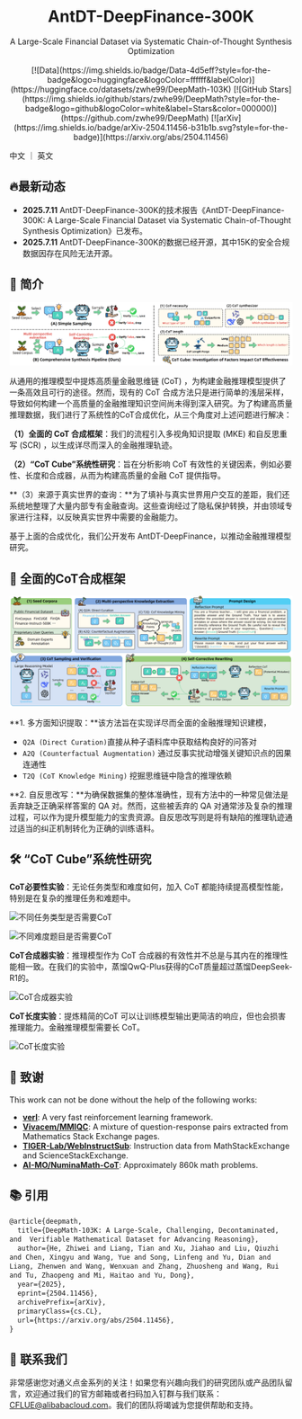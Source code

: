 <div align="center">

# AntDT-DeepFinance-300K

<div>
A Large-Scale Financial Dataset via Systematic Chain-of-Thought Synthesis Optimization
</div>
</div>

<div>
<br>

<div align="center">
[![Data](https://img.shields.io/badge/Data-4d5eff?style=for-the-badge&logo=huggingface&logoColor=ffffff&labelColor)](https://huggingface.co/datasets/zwhe99/DeepMath-103K)
[![GitHub Stars](https://img.shields.io/github/stars/zwhe99/DeepMath?style=for-the-badge&logo=github&logoColor=white&label=Stars&color=000000)](https://github.com/zwhe99/DeepMath)
[![arXiv](https://img.shields.io/badge/arXiv-2504.11456-b31b1b.svg?style=for-the-badge)](https://arxiv.org/abs/2504.11456)
</div>

</div>

中文 ｜ 英文

## :fire: ​最新动态

- **2025.7.11** AntDT-DeepFinance-300K的技术报告《AntDT-DeepFinance-300K: A Large-Scale Financial Dataset via
  Systematic Chain-of-Thought Synthesis Optimization》已发布。
- **2025.7.11**  AntDT-DeepFinance-300K的数据已经开源，其中15K的安全合规数据因存在风险无法开源。

## :book: 简介

![简介](assets/intro.png)

从通用的推理模型中提炼高质量金融思维链 (CoT) ，为构建金融推理模型提供了一条高效且可行的途径。然而，现有的 CoT 合成方法只是进行简单的浅层采样，导致如何构建一个高质量的金融推理知识空间尚未得到深入研究。为了构建高质量推理数据，我们进行了系统性的CoT合成优化，从三个角度对上述问题进行解决：

**（1）全面的 CoT 合成框架**：我们的流程引入多视角知识提取 (MKE) 和自反思重写 (SCR) ，以生成详尽而深入的金融推理轨迹。

**（2）“CoT Cube”系统性研究**：旨在分析影响 CoT 有效性的关键因素，例如必要性、长度和合成器，从而为构建高质量的金融 CoT 提供指导。

**（3）来源于真实世界的查询：**为了填补与真实世界用户交互的差距，我们还系统地整理了大量内部专有金融查询。这些查询经过了隐私保护转换，并由领域专家进行注释，以反映真实世界中需要的金融能力。

基于上面的合成优化，我们公开发布 AntDT-DeepFinance，以推动金融推理模型研究。

## :rocket: 全面的CoT合成框架

![全面的CoT合成流程](assets/framework.png)

**1. 多方面知识提取：**该方法旨在实现详尽而全面的金融推理知识建模，

- `Q2A (Direct Curation)`直接从种子语料库中获取结构良好的问答对
- `A2Q (Counterfactual Augmentation)` 通过反事实扰动增强关键知识点的因果连通性
- `T2Q (CoT Knowledge Mining)` 挖掘思维链中隐含的推理依赖

**2. 自反思改写：**为确保数据集的整体准确性，现有方法中的一种常见做法是丢弃缺乏正确采样答案的 QA 对。然而，这些被丢弃的 QA 对通常涉及复杂的推理过程，可以作为提升模型能力的宝贵资源。自反思改写则是将有缺陷的推理轨迹通过适当的纠正机制转化为正确的训练语料。

## 🛠️ “CoT Cube”系统性研究

**CoT必要性实验**：无论任务类型和难度如何，加入 CoT 都能持续提高模型性能，特别是在复杂的推理任务和难题中。

![不同任务类型是否需要CoT](https://intranetproxy.alipay.com/skylark/lark/0/2025/png/167556596/1752132190863-d775c9fb-83dc-4006-b3bd-13d613a8ead1.png)

![不同难度题目是否需要CoT](https://intranetproxy.alipay.com/skylark/lark/0/2025/png/167556596/1752132199619-ba645846-3b8e-4f50-903c-4d1d3485187a.png)

**CoT合成器实验**：推理模型作为 CoT 合成器的有效性并不总是与其内在的推理性能相一致。在我们的实验中，蒸馏QwQ-Plus获得的CoT质量超过蒸馏DeepSeek-R1的。

![CoT合成器实验](https://intranetproxy.alipay.com/skylark/lark/0/2025/png/167556596/1752132297916-0000e9bb-ac8d-4543-84a3-8ae17ef9cfa2.png)

**CoT长度实验**：提炼精简的CoT 可以让训练模型输出更简洁的响应，但也会损害推理能力。金融推理模型需要长 CoT。

![CoT长度实验](https://intranetproxy.alipay.com/skylark/lark/0/2025/png/167556596/1752132438448-9d2fbf1b-c886-4ed3-bc2f-26172c844df5.png)

## 🙏 致谢

This work can not be done without the help of the following works:

- **[verl](https://github.com/volcengine/verl)**: A very fast reinforcement learning framework.
- **[Vivacem/MMIQC](https://huggingface.co/datasets/Vivacem/MMIQC)**: A mixture of question-response pairs extracted from Mathematics Stack Exchange pages.
- **[TIGER-Lab/WebInstructSub](https://huggingface.co/datasets/TIGER-Lab/WebInstructSub)**: Instruction data from MathStackExchange and ScienceStackExchange.
- **[AI-MO/NuminaMath-CoT](https://huggingface.co/datasets/AI-MO/NuminaMath-CoT)**: Approximately 860k math problems.

## 📚 引用

```
@article{deepmath,
  title={DeepMath-103K: A Large-Scale, Challenging, Decontaminated, and  Verifiable Mathematical Dataset for Advancing Reasoning},
  author={He, Zhiwei and Liang, Tian and Xu, Jiahao and Liu, Qiuzhi and Chen, Xingyu and Wang, Yue and Song, Linfeng and Yu, Dian and Liang, Zhenwen and Wang, Wenxuan and Zhang, Zhuosheng and Wang, Rui and Tu, Zhaopeng and Mi, Haitao and Yu, Dong},
  year={2025},
  eprint={2504.11456},
  archivePrefix={arXiv},
  primaryClass={cs.CL},
  url={https://arxiv.org/abs/2504.11456}, 
}
```

## 🤝 联系我们

非常感谢您对通义点金系列的关注！如果您有兴趣向我们的研究团队或产品团队留言，欢迎通过我们的官方邮箱或者扫码加入钉群与我们联系：[CFLUE@alibabacloud.com](mailto:CFLUE@alibabacloud.com)。我们的团队将竭诚为您提供帮助和支持。

